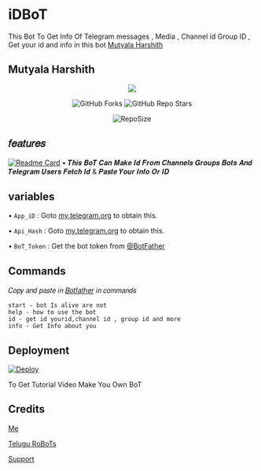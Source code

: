 # iDBoT
This Bot To Get Info Of Telegram messages , Media , Channel id Group ID , Get your id and info in this bot [Mutyala Harshith](https://t.me/MutyalaHarshith)
## Mutyala Harshith
<p align="center"><a href="https://github.com/Develovepers/iDBoT"><img src="https://telegra.ph/file/236794ce4bb2213eaae1e.jpg"></a></p>
<p align="center" > <img alt="GitHub Forks" src="https://img.shields.io/github/forks/Develovepers/iDBoT?label=%F0%9F%8D%B4Forks&logoColor=blue&style=circle"> <img alt="GitHub Repo Stars" src="https://img.shields.io/github/stars/Develovepers/iDBoT?label=%E2%AD%90%EF%B8%8FStars&logoColor=blue&style=circle"> </p>
<p align="center" > <img alt="RepoSize" src="https://img.shields.io/github/repo-size/Develovepers/iDBoT?label=🗃️ Repo Size&logoColor=blue&style=circle"></p>

 ## 𝑓𝑒𝑎𝑡𝑢𝑟𝑒𝑠

[![Readme Card](https://github-readme-stats.vercel.app/api/pin/?username=Develovepers&repo=iDBoT&theme=social)](https://github.com/Develovepers/iDBoT&bg_color=grey)
•  𝑻𝒉𝒊𝒔 𝑩𝒐𝑻 𝑪𝒂𝒏 𝑴𝒂𝒌𝒆 𝑰𝒅 𝑭𝒓𝒐𝒎 𝑪𝒉𝒂𝒏𝒏𝒆𝒍𝒔 𝑮𝒓𝒐𝒖𝒑𝒔 𝑩𝒐𝒕𝒔 𝑨𝒏𝒅 𝑻𝒆𝒍𝒆𝒈𝒓𝒂𝒎 𝑼𝒔𝒆𝒓𝒔
𝑭𝒆𝒕𝒄𝒉 𝑰𝒅 & 𝑷𝒂𝒔𝒕𝒆 𝒀𝒐𝒖𝒓 𝑰𝒏𝒇𝒐 𝑶𝒓 𝑰𝑫

## variables
• `App_iD` : Goto [my.telegram.org](my.telegram.org) to obtain this.

• `Api_Hash` : Goto [my.telegram.org](my.telegram.org) to obtain this.

• `BoT_Token` : Get the bot token from [@BotFather](https://t.me/botfather)

## Commands
 𝐶𝑜𝑝𝑦 𝑎𝑛𝑑 𝑝𝑎𝑠𝑡𝑒 𝑖𝑛 [𝐵𝑜𝑡𝑓𝑎𝑡ℎ𝑒𝑟](https://t.me/Botfather) 𝑖𝑛 𝑐𝑜𝑚𝑚𝑎𝑛𝑑𝑠
```MH
start - bot Is alive are not
help - how to use the bot
id - get id yourid,channel id , group id and more 
info - Get Info about you
```
## Deployment

[![Deploy](https://www.herokucdn.com/deploy/button.svg)](https://heroku.com/deploy)

To Get Tutorial Video Make You Own BoT

## Credits 
[Me](https://t.me/MutyalaHarshith)

[Telugu RoBoTs](https://t.me/Telugu_Robots)

[Support](https://t.me/Telugu_Creation)
